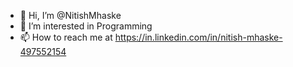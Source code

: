 - 👋 Hi, I’m @NitishMhaske
- 👀 I’m interested in Programming
- 📫 How to reach me at https://in.linkedin.com/in/nitish-mhaske-497552154

<!---
NitishMhaske/NitishMhaske is a ✨ special ✨ repository because its `README.md` (this file) appears on your GitHub profile.
You can click the Preview link to take a look at your changes.
--->
